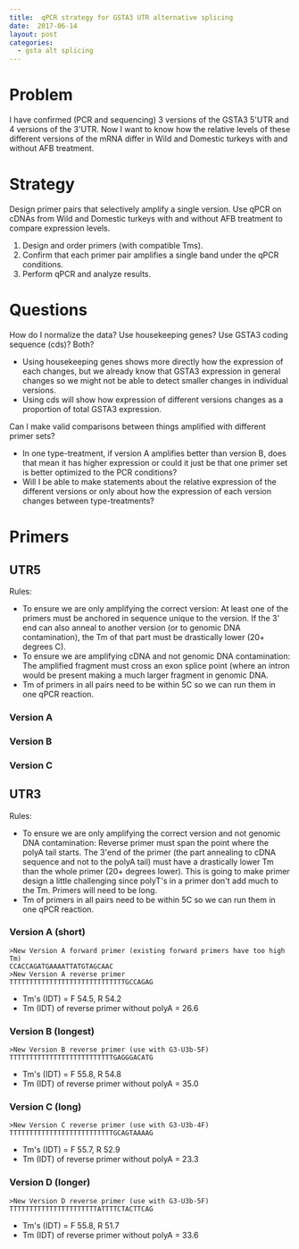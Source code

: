 ```yaml
---
title:  qPCR strategy for GSTA3 UTR alternative splicing
date:  2017-06-14
layout: post
categories:
  - gsta alt splicing
---
```

# Problem

I have confirmed (PCR and sequencing) 3 versions of the GSTA3 5'UTR and 4 versions of the 3'UTR. Now I want to know how the relative levels of these different versions of the mRNA differ in Wild and Domestic turkeys with and without AFB treatment.

# Strategy

Design primer pairs that selectively amplify a single version. Use qPCR on cDNAs from Wild and Domestic turkeys with and without AFB treatment to compare expression levels.

1. Design and order primers (with compatible Tms).
2. Confirm that each primer pair amplifies a single band under the qPCR conditions.
3. Perform qPCR and analyze results.

# Questions

How do I normalize the data? Use housekeeping genes? Use GSTA3 coding sequence (cds)? Both?
  * Using housekeeping genes shows more directly how the expression of each changes, but we already know that GSTA3 expression in general changes so we might not be able to detect smaller changes in individual versions.
  * Using cds will show how expression of different versions changes as a proportion of total GSTA3 expression.

Can I make valid comparisons between things amplified with different primer sets?
  * In one type-treatment, if version A amplifies better than version B, does that mean it has higher expression or could it just be that one primer set is better optimized to the PCR conditions?
  * Will I be able to make statements about the relative expression of the different versions or only about how the expression of each version changes between type-treatments?

# Primers

## UTR5

Rules:
  * To ensure we are only amplifying the correct version: At least one of the primers must be anchored in sequence unique to the version. If the 3' end can also anneal to another version (or to genomic DNA contamination), the Tm of that part must be drastically lower (20+ degrees C).  
  * To ensure we are amplifying cDNA and not genomic DNA contamination: The amplified fragment must cross an exon splice point (where an intron would be present making a much larger fragment in genomic DNA.
  * Tm of primers in all pairs need to be within 5C so we can run them in one qPCR reaction.

### Version A

### Version B

### Version C

## UTR3

Rules:
  * To ensure we are only amplifying the correct version and not genomic DNA contamination: Reverse primer must span the point where the polyA tail starts. The 3'end of the primer (the part annealing to cDNA sequence and not to the polyA tail) must have a drastically lower Tm than the whole primer (20+ degrees lower).  This is going to make primer design a little challenging since polyT's in a primer don't add much to the Tm. Primers will need to be long.
  * Tm of primers in all pairs need to be within 5C so we can run them in one qPCR reaction.

### Version A (short)
~~~
>New Version A forward primer (existing forward primers have too high Tm)
CCACCAGATGAAAATTATGTAGCAAC
>New Version A reverse primer
TTTTTTTTTTTTTTTTTTTTTTTTTTTTTGCCAGAG
~~~
  * Tm's (IDT) = F 54.5, R 54.2
  * Tm (IDT) of reverse primer without polyA = 26.6

### Version B (longest)
~~~
>New Version B reverse primer (use with G3-U3b-5F)
TTTTTTTTTTTTTTTTTTTTTTTTTTGAGGGACATG
~~~
  * Tm's (IDT) = F 55.8, R 54.8
  * Tm (IDT) of reverse primer without polyA = 35.0

### Version C (long)
~~~
>New Version C reverse primer (use with G3-U3b-4F)
TTTTTTTTTTTTTTTTTTTTTTTTTTGCAGTAAAAG
~~~
  * Tm's (IDT) = F 55.7, R 52.9
  * Tm (IDT) of reverse primer without polyA = 23.3

### Version D (longer)
~~~
>New Version D reverse primer (use with G3-U3b-5F)
TTTTTTTTTTTTTTTTTTTTTTATTTTCTACTTCAG
~~~
  * Tm's (IDT) = F 55.8, R 51.7
  * Tm (IDT) of reverse primer without polyA = 33.6
